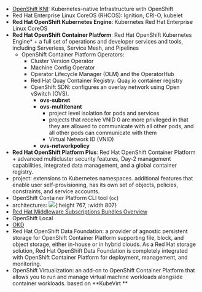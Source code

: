 - [OpenShift KNI](https://github.com/openshift-kni): Kubernetes-native Infrastructure with OpenShift
- Red Hat Enterprise Linux CoreOS (RHCOS): Ignition, CRI-O, kubelet
- **Red Hat OpenShift Kubernetes Engine**: Kubernetes Red Hat Enterprise Linux CoreOS
- **Red Hat OpenShift Container Platform**: Red Hat OpenShift Kubernetes Engine* + a full set of operations and developer services and tools, including Serverless, Service Mesh, and Pipelines
	- OpenShift Container Platform Operators:
		- Cluster Version Operator
		- Machine Config Operator
		- Operator Lifecycle Manager (OLM) and the OperatorHub
		- Red Hat Quay Container Registry: Quay.io container registry
		- OpenShift SDN: configures an overlay network using Open vSwitch (OVS).
			- **ovs-subnet**
			- **ovs-multitenant**
				- project level isolation for pods and services
				- projects that receive VNID 0 are more privileged in that they are allowed to communicate with all other pods, and all other pods can communicate with them
				- Virtual Network ID (VNID)
			- **ovs-networkpolicy**
- **Red Hat OpenShift Platform Plus**: Red Hat OpenShift Container Platform + advanced multicluster security features, Day-2 management capabilities, integrated data management, and a global container registry.
- project: extensions to Kubernetes namespaces. additional features that enable user self-provisioning, has its own set of objects, policies, constraints, and service accounts.
- OpenShift Container Platform CLI tool (`oc`)
- architectures: 
  ![](https://raw.githubusercontent.com/openshift/openshift-docs/main/images/oke-about-ocp-stack-image.png){:height 767, :width 807}
- [Red Hat Middleware Subscriptions Bundles Overview](https://access.redhat.com/articles/3666991)
- OpenShift Local
- [OKD](https://docs.okd.io/4.14/welcome/index.html)
- Red Hat OpenShift Data Foundation: a provider of agnostic persistent storage for OpenShift Container Platform supporting file, block, and object storage, either in-house or in hybrid clouds. As a Red Hat storage solution, Red Hat OpenShift Data Foundation is completely integrated with OpenShift Container Platform for deployment, management, and monitoring.
- OpenShift Virtualization: an add-on to OpenShift Container Platform that allows you to run and manage virtual machine workloads alongside container workloads. based on **KubeVirt **